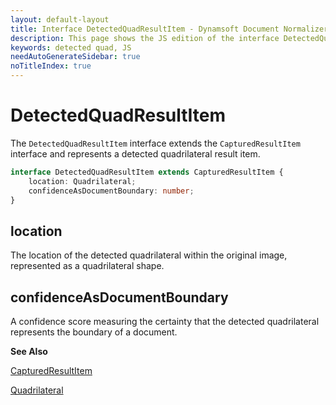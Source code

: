 ```yaml
---
layout: default-layout
title: Interface DetectedQuadResultItem - Dynamsoft Document Normalizer JS Edition API Reference
description: This page shows the JS edition of the interface DetectedQuadResultItem.
keywords: detected quad, JS
needAutoGenerateSidebar: true
noTitleIndex: true
---
```


# DetectedQuadResultItem

The `DetectedQuadResultItem` interface extends the `CapturedResultItem` interface and represents a detected quadrilateral result item.

```ts
interface DetectedQuadResultItem extends CapturedResultItem {
    location: Quadrilateral;
    confidenceAsDocumentBoundary: number;
}
```

## location

The location of the detected quadrilateral within the original image, represented as a quadrilateral shape.

## confidenceAsDocumentBoundary

A confidence score measuring the certainty that the detected quadrilateral represents the boundary of a document.

**See Also**

[CapturedResultItem](https://www.dynamsoft.com/capture-vision/docs/web/programming/javascript/api-reference/core/basic-structures/captured-result-item.html)

[Quadrilateral](https://www.dynamsoft.com/capture-vision/docs/web/programming/javascript/api-reference/core/basic-structures/quadrilateral.html)